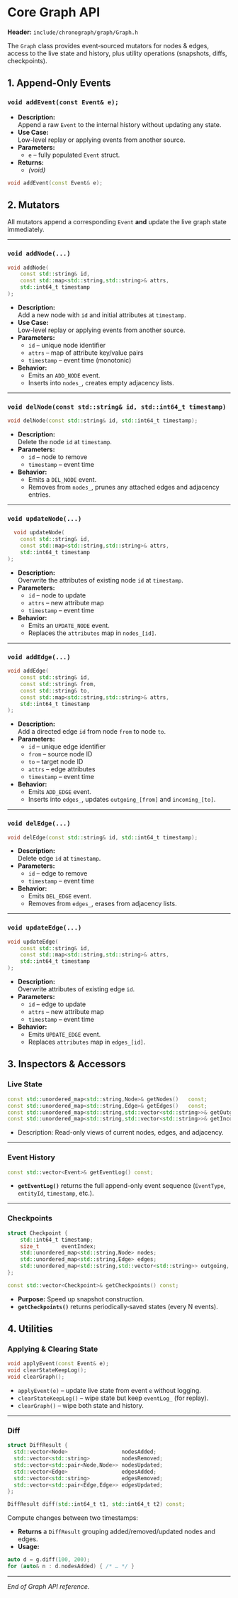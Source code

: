 # Core Graph API

**Header:** `include/chronograph/graph/Graph.h`  

The `Graph` class provides event‐sourced mutators for nodes & edges, access to the live state and history, plus utility operations (snapshots, diffs, checkpoints).

## 1. Append‐Only Events

### `void addEvent(const Event& e);`

- **Description:**  
  Append a raw `Event` to the internal history without updating any state.  
- **Use Case:**  
  Low-level replay or applying events from another source.  
- **Parameters:**  
  - `e` – fully populated `Event` struct.  
- **Returns:**  
  - _(void)_

```cpp
void addEvent(const Event& e);
```

## 2. Mutators

All mutators append a corresponding `Event` **and** update the live graph state immediately.

---

### `void addNode(...)`

```cpp
void addNode(
    const std::string& id,
    const std::map<std::string,std::string>& attrs,
    std::int64_t timestamp
);
```
- **Description:**  
  Add a new node with `id` and initial attributes at `timestamp`.
- **Use Case:**  
  Low-level replay or applying events from another source.  
- **Parameters:**  
  - `id` – unique node identifier
  - `attrs` – map of attribute key/value pairs
  - `timestamp` – event time (monotonic)
- **Behavior:**  
  - Emits an `ADD_NODE` event.
  - Inserts into `nodes_`, creates empty adjacency lists.

---

### `void delNode(const std::string& id, std::int64_t timestamp)`

```cpp
void delNode(const std::string& id, std::int64_t timestamp);
```

- **Description:**  
  Delete the node `id` at `timestamp`.  
- **Parameters:**  
  - `id`        – node to remove  
  - `timestamp` – event time  
- **Behavior:**  
  - Emits a `DEL_NODE` event.  
  - Removes from `nodes_`, prunes any attached edges and adjacency entries.

---

### `void updateNode(...)`

```cpp
  void updateNode(
    const std::string& id,
    const std::map<std::string,std::string>& attrs,
    std::int64_t timestamp
);
```
- **Description:**  
  Overwrite the attributes of existing node `id` at `timestamp`.  
- **Parameters:**  
  - `id`        – node to update  
  - `attrs`     – new attribute map  
  - `timestamp` – event time  
- **Behavior:**  
  - Emits an `UPDATE_NODE` event.  
  - Replaces the `attributes` map in `nodes_[id]`.

---

### `void addEdge(...)`

```cpp
void addEdge(
    const std::string& id,
    const std::string& from,
    const std::string& to,
    const std::map<std::string,std::string>& attrs,
    std::int64_t timestamp
);
```

- **Description:**  
  Add a directed edge `id` from node `from` to node `to`.  
- **Parameters:**  
  - `id`        – unique edge identifier  
  - `from`      – source node ID  
  - `to`        – target node ID  
  - `attrs`     – edge attributes  
  - `timestamp` – event time  
- **Behavior:**  
  - Emits `ADD_EDGE` event.  
  - Inserts into `edges_`, updates `outgoing_[from]` and `incoming_[to]`.

---

### `void delEdge(...)`

```cpp
void delEdge(const std::string& id, std::int64_t timestamp);
```

- **Description:**  
  Delete edge `id` at `timestamp`.  
- **Parameters:**  
  - `id`        – edge to remove  
  - `timestamp` – event time  
- **Behavior:**  
  - Emits `DEL_EDGE` event.  
  - Removes from `edges_`, erases from adjacency lists.

---

### `void updateEdge(...)`

```cpp
void updateEdge(
    const std::string& id,
    const std::map<std::string,std::string>& attrs,
    std::int64_t timestamp
);
```

- **Description:**  
  Overwrite attributes of existing edge `id`.  
- **Parameters:**  
  - `id`        – edge to update  
  - `attrs`     – new attribute map  
  - `timestamp` – event time  
- **Behavior:**  
  - Emits `UPDATE_EDGE` event.  
  - Replaces `attributes` map in `edges_[id]`.

## 3. Inspectors & Accessors

### Live State

```cpp
const std::unordered_map<std::string,Node>& getNodes()   const;
const std::unordered_map<std::string,Edge>& getEdges()   const;
const std::unordered_map<std::string,std::vector<std::string>>& getOutgoing() const;
const std::unordered_map<std::string,std::vector<std::string>>& getIncoming() const;
```
- Description:
Read-only views of current nodes, edges, and adjacency.

---

### Event History

```cpp
const std::vector<Event>& getEventLog() const;
```

- **`getEventLog()`** returns the full append-only event sequence (`EventType`, `entityId`, `timestamp`, etc.).

---


### Checkpoints

```cpp
struct Checkpoint { 
    std::int64_t timestamp; 
    size_t       eventIndex; 
    std::unordered_map<std::string,Node> nodes; 
    std::unordered_map<std::string,Edge> edges; 
    std::unordered_map<std::string,std::vector<std::string>> outgoing, incoming;
};

const std::vector<Checkpoint>& getCheckpoints() const;
```
- **Purpose:** Speed up snapshot construction.  
- **`getCheckpoints()`** returns periodically‐saved states (every N events).

## 4. Utilities

### Applying & Clearing State

```cpp
void applyEvent(const Event& e);
void clearStateKeepLog();
void clearGraph();
```
- `applyEvent(e)` – update live state from event `e` without logging.
- `clearStateKeepLog()` – wipe state but keep `eventLog_` (for replay).
- `clearGraph()` – wipe both state and history.


---

### Diff

```cpp
struct DiffResult {
  std::vector<Node>                 nodesAdded;
  std::vector<std::string>          nodesRemoved;
  std::vector<std::pair<Node,Node>> nodesUpdated;
  std::vector<Edge>                 edgesAdded;
  std::vector<std::string>          edgesRemoved;
  std::vector<std::pair<Edge,Edge>> edgesUpdated;
};

DiffResult diff(std::int64_t t1, std::int64_t t2) const;
```

Compute changes between two timestamps:

- **Returns** a `DiffResult` grouping added/removed/updated nodes and edges.  
- **Usage:**  
```cpp
auto d = g.diff(100, 200);
for (auto& n : d.nodesAdded) { /* … */ }
```

---

*End of Graph API reference.*  
